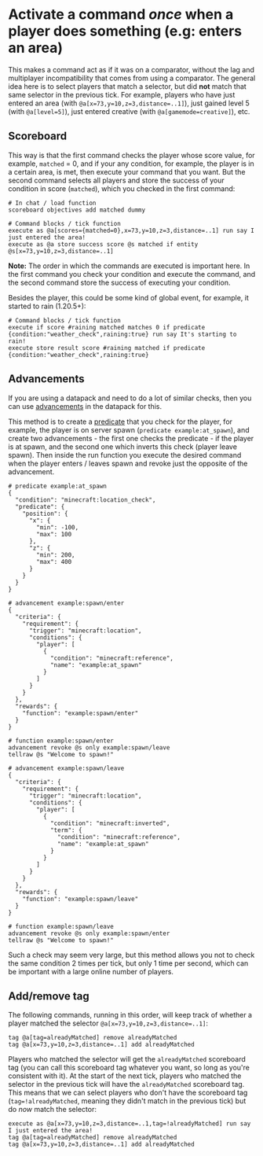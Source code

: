# Activate a command *once* when a player does something (e.g: enters an area)

This makes a command act as if it was on a comparator, without the lag and multiplayer incompatibility that comes from using a comparator. The general idea here is to select players that match a selector, but did **not** match that same selector in the previous tick. For example, players who have just entered an area (with `@a[x=73,y=10,z=3,distance=..1]`), just gained level 5 (with `@a[level=5]`), just entered creative (with `@a[gamemode=creative]`), etc.  

## Scoreboard

This way is that the first command checks the player whose score value, for example, `matched` = 0, and if your any condition, for example, the player is in a certain area, is met, then execute your command that you want. But the second command selects all players and store the success of your condition in score (`matched`), which you checked in the first command:

    # In chat / load function
    scoreboard objectives add matched dummy
    
    # Command blocks / tick function
    execute as @a[scores={matched=0},x=73,y=10,z=3,distance=..1] run say I just entered the area!
    execute as @a store success score @s matched if entity @s[x=73,y=10,z=3,distance=..1]

**Note:** The order in which the commands are executed is important here. In the first command you check your condition and execute the command, and the second command store the success of executing your condition.

Besides the player, this could be some kind of global event, for example, it started to rain (1.20.5+):

    # Command blocks / tick function
    execute if score #raining matched matches 0 if predicate {condition:"weather_check",raining:true} run say It's starting to rain!
    execute store result score #raining matched if predicate {condition:"weather_check",raining:true}

## Advancements

If you are using a datapack and need to do a lot of similar checks, then you can use [advancements](https://minecraft.wiki/w/Advancement/JSON_format) in the datapack for this.

This method is to create a [predicate](https://minecraft.wiki/w/Predicate) that you check for the player, for example, the player is on server spawn (`predicate example:at_spawn`), and create two advancements - the first one checks the predicate - if the player is at spawn, and the second one which inverts this check (player leave spawn). Then inside the run function you execute the desired command when the player enters / leaves spawn and revoke just the opposite of the advancement.

    # predicate example:at_spawn
    {
      "condition": "minecraft:location_check",
      "predicate": {
        "position": {
          "x": {
            "min": -100,
            "max": 100
          },
          "z": {
            "min": 200,
            "max": 400
          }
        }
      }
    }
    
    # advancement example:spawn/enter
    {
      "criteria": {
        "requirement": {
          "trigger": "minecraft:location",
          "conditions": {
            "player": [
              {
                "condition": "minecraft:reference",
                "name": "example:at_spawn"
              }
            ]
          }
        }
      },
      "rewards": {
        "function": "example:spawn/enter"
      }
    }
    
    # function example:spawn/enter
    advancement revoke @s only example:spawn/leave
    tellraw @s "Welcome to spawn!"
    
    # advancement example:spawn/leave
    {
      "criteria": {
        "requirement": {
          "trigger": "minecraft:location",
          "conditions": {
            "player": [
              {
                "condition": "minecraft:inverted",
                "term": {
                  "condition": "minecraft:reference",
                  "name": "example:at_spawn"
                }
              }
            ]
          }
        }
      },
      "rewards": {
        "function": "example:spawn/leave"
      }
    }
    
    # function example:spawn/leave
    advancement revoke @s only example:spawn/enter
    tellraw @s "Welcome to spawn!"

Such a check may seem very large, but this method allows you not to check the same condition 2 times per tick, but only 1 time per second, which can be important with a large online number of players.

## Add/remove tag

The following commands, running in this order, will keep track of whether a player matched the selector `@a[x=73,y=10,z=3,distance=..1]`:

    tag @a[tag=alreadyMatched] remove alreadyMatched
    tag @a[x=73,y=10,z=3,distance=..1] add alreadyMatched

Players who matched the selector will get the `alreadyMatched` scoreboard tag (you can call this scoreboard tag whatever you want, so long as you're consistent with it). At the start of the next tick, players who matched the selector in the previous tick will have the `alreadyMatched` scoreboard tag. This means that we can select players who don't have the scoreboard tag (`tag=!alreadyMatched`, meaning they didn't match in the previous tick) but do *now* match the selector:

    execute as @a[x=73,y=10,z=3,distance=..1,tag=!alreadyMatched] run say I just entered the area!
    tag @a[tag=alreadyMatched] remove alreadyMatched
    tag @a[x=73,y=10,z=3,distance=..1] add alreadyMatched
